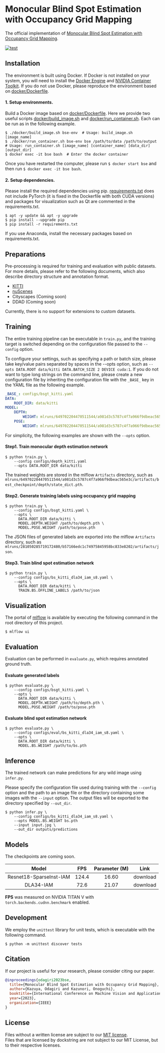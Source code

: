 # Monocular Blind Spot Estimation with Occupancy Grid Mapping

The official implementation of [Monocular Blind Spot Estimation with Occupancy Grid Mapping](https://doi.org/10.23919/MVA57639.2023.10215609).

[![test](https://github.com/kvizmd/monoblindspot/actions/workflows/test.yml/badge.svg?branch=main)](https://github.com/kvizmd/monoblindspot/actions/workflows/test.yml)

## Installation
The environment is built using Docker. If Docker is not installed on your system, you will need to install the [Docker Engine](https://docs.docker.com/engine/install/ubuntu/) and [NVIDIA Container Toolkit](https://docs.nvidia.com/datacenter/cloud-native/container-toolkit/latest/install-guide.html). 
If you do not use Docker, please reproduce the environment based on [docker/Dockerfile](docker/Dockerfile).

#### 1. Setup environments.
Build a Docker image based on [docker/Dockerfile](docker/Dockerfile). Here we provide two useful scripts [docker/build_image.sh](docker/build_image.sh) and [docker/run_container.sh](docker/run_container.sh). Each can be run as in the following example.

```shell
$ ./docker/build_image.sh bse-env  # Usage: build_image.sh [image_name]
$ ./docker/run_container.sh bse-env bse /path/to/data /path/to/output  # Usage: run_container.sh [image_name] [container_name] [data_dir] [output_dir]
$ docker exec -it bse bash  # Enter the docker container
```
Once you have restarted the computer, please run `$ docker start bse` and then run `$ docker exec -it bse bash`.

#### 2. Setup dependencies.
Please install the required dependencies using pip. [requirements.txt](./requirements.txt) does not include PyTorch (it is fixed in the Dockerfile with both CUDA versions) and packages for visualization such as Qt are commented in the requirements.txt. 

```shell
$ apt -y update && apt -y upgrade
$ pip install --upgrade pip
$ pip install -r requirements.txt
```
If you use Anaconda, install the necessary packages based on requirements.txt.

## Preparations
Pre-processing is required for training and evaluation with public datasets.
For more details, please refer to the following documents, which also describe directory structure and annotation format.

- [KITTI](splits/kitti)
- [nuScenes](splits/nusc) 
- Cityscapes (Coming soon)
- DDAD (Coming soon)

Currently, there is no support for extensions to custom datasets.

## Training
The entire training pipeline can be executable in `train.py`, and the training target is switched depending on the configuration file passed to the `--config` option.

To configure your settings, such as specifying a path or batch size, please take key/value pairs separated by spaces in the --opts option, such as `--opts DATA.ROOT data/kitti DATA.BATCH_SIZE 2 DEVICE cuda:1`.
If you do not want to type long strings on the command line, please create a new configuration file by inheriting the configuration file with the `_BASE_` key in the YAML file as the following example.

```yaml
_BASE_: configs/bsgt_kitti.yaml 
DATA:
    ROOT_DIR: data/kitti
MODEL:
    DEPTH:
        WEIGHT: mlruns/649702204470511544/a981d3c5787c4f7a966f9dbeac565e3c/artifacts/best_checkpoint/depth/state_dict.pth
    POSE:
        WEIGHT: mlruns/649702204470511544/a981d3c5787c4f7a966f9dbeac565e3c/artifacts/best_checkpoint/pose/state_dict.pth
```


For simplicity, the following examples are shown with the `--opts` option.

#### Step1. Train monocular depth estimation network
```shell
$ python train.py \
    --config configs/depth_kitti.yaml
    --opts DATA.ROOT_DIR data/kitti
```

The trained weights are stored in the mlflow `Artifacts` directory, such as `mlruns/649702204470511544/a981d3c5787c4f7a966f9dbeac565e3c/artifacts/best_checkpoint/depth/state_dict.pth`.

#### Step2. Generate training labels using occupancy grid mapping
```shell
$ python train.py \
    --config configs/bsgt_kitti.yaml \
    --opts \
      DATA.ROOT_DIR data/kitti \
      MODEL.DEPTH.WEIGHT /path/to/depth.pth \
      MODEL.POSE.WEIGHT /path/to/pose.pth
```

The JSON files of generated labels are exported into the mlflow `Artifacts` directory, such as `mlruns/281050285719172480/b57166edc1c74975845958bc833e8202/artifacts/json`.

#### Step3. Train blind spot estimation network
```shell
$ python train.py \
    --config configs/bs_kitti_dla34_iam_s8.yaml \
    --opts \
      DATA.ROOT_DIR data/kitti \
      TRAIN.BS.OFFLINE_LABELS /path/to/json
```

## Visualization
The portal of [mlflow](https://mlflow.org/) is available by executing the following command in the root directory of this project.
```shell
$ mlflow ui
```

## Evaluation
Evaluation can be performed in `evaluate.py`, which requires annotated ground truth.

#### Evaluate generated labels

```shell
$ python evaluate.py \
    --config configs/bsgt_kitti.yaml \
    --opts \
      DATA.ROOT_DIR data/kitti \
      MODEL.DEPTH.WEIGHT /path/to/depth.pth \
      MODEL.POSE.WEIGHT /path/to/pose.pth
```

#### Evaluate blind spot estimation network

```shell
$ python evaluate.py \
    --config configs/eval/bs_kitti_dla34_iam_s8.yaml \
    --opts \
      DATA.ROOT_DIR data/kitti \
      MODEL.BS.WEIGHT /path/to/bs.pth
```

## Inference
The trained network can make predictions for any wild image using `infer.py`.

Please specify the configuration file used during training with the `--config` option and the path to an image file or the directory containing some images with the `--input` option. The output files will be exported to the directory specified by `--out_dir`.

```shell
$ python infer.py \
    --config configs/bs_kitti_dla34_iam_s8.yaml \
    --opts MODEL.BS.WEIGHT bs.pth
    --input input.jpg \
    --out_dir outputs/predictions
```

## Models
The checkpoints are coming soon.

|**Model**|**FPS**|**Parameter (M)**|**Link**|
|:---:|:---:|:---:|:---:|
|Resnet18-SparseInst-IAM|124.4|16.60|download|
|DLA34-IAM|72.6|21.07|download|

**FPS** was measured on NVIDIA TITAN V with `torch.backends.cudnn.benchmark` enabled.


## Development
We employ the `unittest` library for unit tests, which is executable with the following command.

```shell
$ python -m unittest discover tests
```

## Citation
If our project is useful for your research, please consider citing our paper.
```bibtex
@inproceedings{odagiri2023bse,
  title={Monocular Blind Spot Estimation with Occupancy Grid Mapping},
  author={Kazuya, Odagiri and Kazunori, Onoguchi},
  booktitle={International Conference on Machine Vision and Applications, {MVA}},
  year={2023},
  organization={IEEE}
}
```

## License
Files without a written license are subject to our [MIT license](./LICENSE).   
Files that are licensed by dockstring are not subject to our MIT License, but to their respective licenses.
